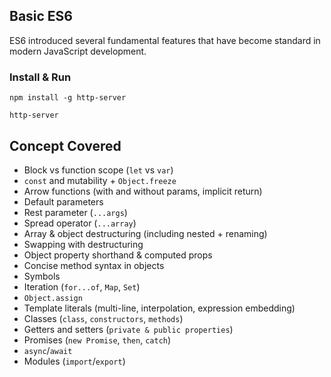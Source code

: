 ## Basic ES6
ES6 introduced several fundamental features that have become standard in modern JavaScript development.

### Install & Run
`npm install -g http-server`

`http-server`

## Concept Covered

- Block vs function scope (`let` vs `var`)
- `const` and mutability + `Object.freeze`
- Arrow functions (with and without params, implicit return)
- Default parameters
- Rest parameter (`...args`)
- Spread operator (`...array`)
- Array & object destructuring (including nested + renaming)
- Swapping with destructuring
- Object property shorthand & computed props
- Concise method syntax in objects
- Symbols
- Iteration (`for...of`, `Map`, `Set`)
- `Object.assign`
- Template literals (multi-line, interpolation, expression embedding)
- Classes (`class`, `constructors`, `methods`)
- Getters and setters (`private & public properties`)
- Promises (`new Promise`, `then`, `catch`)
- `async`/`await`
- Modules (`import`/`export`)